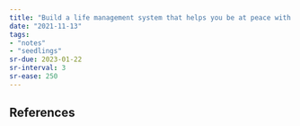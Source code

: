 ```yaml
---
title: "Build a life management system that helps you be at peace with your choices of action"
date: "2021-11-13"
tags:
- "notes"
- "seedlings"
sr-due: 2023-01-22
sr-interval: 3
sr-ease: 250
---
```




## References

